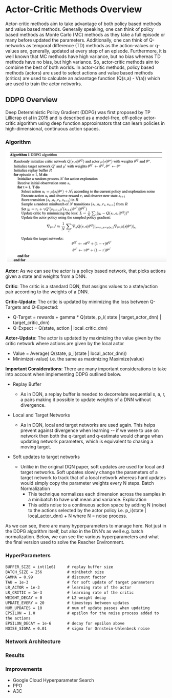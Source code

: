 # Actor-Critic Methods Overview 

Actor-critic methods aim to take advantage of both policy based methods and value based methods. Generally speaking, one can think of policy based methods as Monte Carlo (MC) methods as they take a full episode or many before updated the parameters. Additionally, one can think of Q-networks as temporal difference (TD) methods as the action-values or q-values are, generally, updated at every step of an episode. Furthermore, it is well known that MC methods have high variance, but no bias whereas TD methods have no bias, but high variance. So, actor-critic methods aim to combine the best of both worlds. In actor-critic methods, policy based methods (actors) are used to select actions and value based methods (critics) are used to calculate an advantage function (Q(s,a) - V(a)) which are used to train the actor networks. 

## DDPG Overview

Deep Deterministic Policy Gradient (DDPG) was first proposed by TP Lillicrap et al in 2015 and is described as a model-free, off-policy actor-critic algorithm using deep function approximators that can learn policies in high-dimensional, continuous action spaces. 

### Algorithm

![DDPG](https://github.com/cloud36/continuous-control-rl/blob/master/ddpg.png)

**Actor**: As we can see the actor is a policy based network, that picks actions given a state and weights from a DNN. 

**Critic**: The critic is a standard DQN, that assigns values to a state/action pair according to the weights of a DNN.  

**Critic-Update**: The critic is updated by minimizing the loss between Q-Targets and Q-Expected:
* Q-Target  = rewards + gamma * Q(state, p_i( state | target_actor_dnn) | target_critic_dnn)
* Q-Expect = Q(state, action | local_critic_dnn)

**Actor-Update**: The actor is updated by maximizing the value given by the critic network where actions are given by the local actor
* Value = Average( Q(state, p_i(state | local_actor_dnn))
* Minimize(-value) i.e. the same as maximizing Maximize(value) 

**Important Considerations**: There are many important considerations to take into account when implementing DDPG outlined below. 
* Replay Buffer
    * As in DQN, a replay buffer is needed to decorrelate sequential s, a, r, a pairs making it possible to update weights of a DNN without divergence. 
        
* Local and Target Networks
    * As in DQN, local and target networks are used again. This helps prevent against divergence when learning -- if we were to use on network then both the q-target and q-estimate would change when updating network parameters, which is equivalent to chasing a moving target. 
* Soft updates to target networks
    * Unlike in the original DQN paper, soft updates are used for local and target networks. Soft updates slowly change the parameters of a target network to track that of a local network whereas hard updates would simply copy the parameter weights every N steps. 
    Batch Normalization 
        - This technique normalizes each dimension across the samples in a minibatch to have unit mean and variance.
    Exploration 
        - This adds noise to a continuous action space by adding N (noise) to the actions selected by the actor policy i.e. p_i(state | local_actor_dnn) + N where N = noise process.

As we can see, there are many hyperparameters to manage here. Not just in the DDPG algorithm itself, but also in the DNN’s as well e.g. batch normalization.  Below, we can see the various hyperparameters and what the final version used to solve the Reacher Environment. 

### HyperParameters 

    BUFFER_SIZE = int(1e6)     # replay buffer size
    BATCH_SIZE = 256           # minibatch size
    GAMMA = 0.99               # discount factor
    TAU = 1e-3                 # for soft update of target parameters
    LR_ACTOR = 1e-3            # learning rate of the actor
    LR_CRITIC = 1e-3           # learning rate of the critic
    WEIGHT_DECAY = 0           # L2 weight decay
    UPDATE_EVERY = 20          # timesteps between updates
    NUM_UPDATES = 10           # num of update passes when updating
    EPSILON = 1.0              # epsilon for the noise process added to the actions
    EPSILON_DECAY = 1e-6       # decay for epsilon above
    NOISE_SIGMA = 0.01         # sigma for Ornstein-Uhlenbeck noise

### Network Architecture 

### Results

### Improvements
* Google Cloud Hyperparameter Search
* PPO
* A3C
